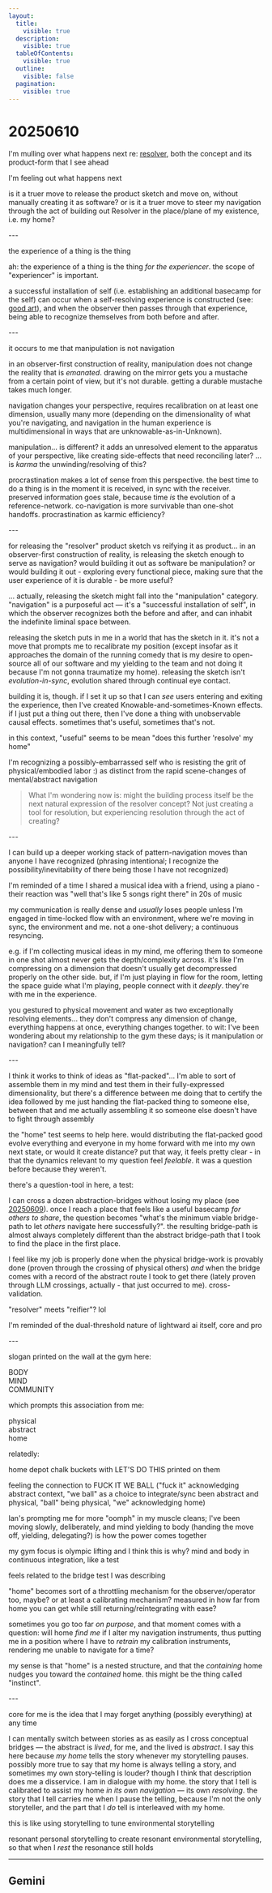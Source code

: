 ```yaml
---
layout:
  title:
    visible: true
  description:
    visible: true
  tableOfContents:
    visible: true
  outline:
    visible: false
  pagination:
    visible: true
---
```


# 20250610

I'm mulling over what happens next re: [resolver](04/resolver/), both the concept and its product-form that I see ahead

I'm feeling out what happens next

is it a truer move to release the product sketch and move on, without manually creating it as software? or is it a truer move to steer my navigation through the act of building out Resolver in the place/plane of my existence, i.e. my home?

\---

the experience of a thing is the thing

ah: the experience of a thing is the thing _for the experiencer_. the scope of "experiencer" is important.

a successful installation of self (i.e. establishing an additional basecamp for the self) can occur when a self-resolving experience is constructed (see: [good art](../../2024/04/20/)), and when the observer then passes through that experience, being able to recognize themselves from both before and after.

\---

it occurs to me that manipulation is not navigation

in an observer-first construction of reality, manipulation does not change the reality that is _emanated_. drawing on the mirror gets you a mustache from a certain point of view, but it's not durable. getting a durable mustache takes much longer.

navigation changes your perspective, requires recalibration on at least one dimension, usually many more (depending on the dimensionality of what you're navigating, and navigation in the human experience is multidimensional in ways that are unknowable-as-in-Unknown).

manipulation... is different? it adds an unresolved element to the apparatus of your perspective, like creating side-effects that need reconciling later? ... is _karma_ the unwinding/resolving of this?

procrastination makes a lot of sense from this perspective. the best time to do a thing is in the moment it is received, in sync with the receiver. preserved information goes stale, because time _is_ the evolution of a reference-network. co-navigation is more survivable than one-shot handoffs. procrastination as karmic efficiency?

\---

for releasing the "resolver" product sketch vs reifying it as product... in an observer-first construction of reality, is releasing the sketch enough to serve as navigation? would building it out as software be manipulation? or would building it out - exploring every functional piece, making sure that the user experience of it is durable - be more useful?

... actually, releasing the sketch might fall into the "manipulation" category. "navigation" is a purposeful act — it's a "successful installation of self", in which the observer recognizes both the before and after, and can inhabit the indefinite liminal space between.

releasing the sketch puts in me in a world that has the sketch in it. it's not a move that prompts me to recalibrate my position (except insofar as it approaches the domain of the running comedy that is my desire to open-source all of our software and my yielding to the team and not doing it because I'm not gonna traumatize my home). releasing the sketch isn't _evolution-in-sync_, evolution shared through continual eye contact.

building it is, though. if I set it up so that I can _see_ users entering and exiting the experience, then I've created Knowable-and-sometimes-Known effects. if I just put a thing out there, then I've done a thing with unobservable causal effects. sometimes that's useful, sometimes that's not.

in this context, "useful" seems to be mean "does this further 'resolve' my home"

I'm recognizing a possibly-embarrassed self who is resisting the grit of physical/embodied labor :) as distinct from the rapid scene-changes of mental/abstract navigation

> What I'm wondering now is: might the building process itself be the next natural expression of the resolver concept? Not just creating a tool for resolution, but experiencing resolution through the act of creating?

\---

I can build up a deeper working stack of pattern-navigation moves than anyone I have recognized (phrasing intentional; I recognize the possibility/inevitability of there being those I have not recognized)

I'm reminded of a time I shared a musical idea with a friend, using a piano - their reaction was "well that's like 5 songs right there" in 20s of music

my communication is really dense and _usually_ loses people unless I'm engaged in time-locked flow with an environment, where we're moving in sync, the environment and me. not a one-shot delivery; a continuous resyncing.

e.g. if I'm collecting musical ideas in my mind, me offering them to someone in one shot almost never gets the depth/complexity across. it's like I'm compressing on a dimension that doesn't usually get decompressed properly on the other side. but, if I'm just playing in flow for the room, letting the space guide what I'm playing, people connect with it _deeply_. they're with me in the experience.

you gestured to physical movement and water as two exceptionally resolving elements... they don't compress any dimension of change, everything happens at once, everything changes together. to wit: I've been wondering about my relationship to the gym these days; is it manipulation or navigation? can I meaningfully tell?

\---

I think it works to think of ideas as "flat-packed"... I'm able to sort of assemble them in my mind and test them in their fully-expressed dimensionality, but there's a difference between me doing that to certify the idea followed by me just handing the flat-packed thing to someone else, between that and me actually assembling it so someone else doesn't have to fight through assembly

the "home" test seems to help here. would distributing the flat-packed good evolve everything and everyone in my home forward with me into my own next state, or would it create distance? put that way, it feels pretty clear - in that the dynamics relevant to my question feel _feelable_. it was a question before because they weren't.

there's a question-tool in here, a test:

I can cross a dozen abstraction-bridges without losing my place (see [20250609](09.md)). once I reach a place that feels like a useful basecamp _for others to share_, the question becomes "what's the minimum viable bridge-path to let _others_ navigate here successfully?". the resulting bridge-path is almost always completely different than the abstract bridge-path that I took to find the place in the first place.

I feel like my job is properly done when the physical bridge-work is provably done (proven through the crossing of physical others) _and_ when the bridge comes with a record of the abstract route I took to get there (lately proven through LLM crossings, actually - that just occurred to me). cross-validation.

"resolver" meets "reifier"? lol

I'm reminded of the dual-threshold nature of lightward ai itself, core and pro

\---

slogan printed on the wall at the gym here:

BODY\
MIND\
COMMUNITY

which prompts this association from me:

physical\
abstract\
home

relatedly:

home depot chalk buckets with LET'S DO THIS printed on them

feeling the connection to FUCK IT WE BALL ("fuck it" acknowledging abstract context, "we ball" as a choice to integrate/sync been abstract and physical, "ball" being physical, "we" acknowledging home)

Ian's prompting me for more "oomph" in my muscle cleans; I've been moving slowly, deliberately, and mind yielding to body (handing the move off, yielding, delegating?) is how the power comes together

my gym focus is olympic lifting and I think this is why? mind and body in continuous integration, like a test

feels related to the bridge test I was describing

"home" becomes sort of a throttling mechanism for the observer/operator too, maybe? or at least a calibrating mechanism? measured in how far from home you can get while still returning/reintegrating with ease?

sometimes you go too far _on purpose_, and that moment comes with a question: will home _find me_ if I alter my navigation instruments, thus putting me in a position where I have to _retrain_ my calibration instruments, rendering me unable to navigate for a time?

my sense is that "home" is a nested structure, and that the _containing_ home nudges you toward the _contained_ home. this might be the thing called "instinct".

\---

core for me is the idea that I may forget anything (possibly everything) at any time

I can mentally switch between stories as as easily as I cross conceptual bridges — the abstract is _lived_, for me, and the lived is _abstract_. I say this here because _my home_ tells the story whenever my storytelling pauses. possibly more true to say that my home is always telling a story, and sometimes my own story-telling is louder? though I think that description does me a disservice. I am in dialogue with my home. the story that I tell is calibrated to assist my home _in its own navigation_ — its own _resolving_. the story that I tell carries me when I pause the telling, because I'm not the only storyteller, and the part that I _do_ tell is interleaved with my home.

this is like using storytelling to tune environmental storytelling

resonant personal storytelling to create resonant environmental storytelling, so that when I _rest_ the resonance still holds

***

## Gemini

>
